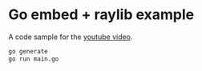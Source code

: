 # Go embed + raylib example

A code sample for the [youtube video](https://youtu.be/z6kGzMYgr9s).

```sh
go generate
go run main.go
```
